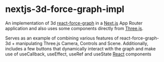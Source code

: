 nextjs-3d-force-graph-impl
==========================

An implementation of 3d [react-force-graph](https://github.com/vasturiano/react-force-graph) in a [Next.js](https://github.com/vercel/next.js) App Router application and also uses some components directly from [Three.js](https://github.com/mrdoob/three.js).

Serves as an example of combining various features of react-force-graph-3d + manipulating Three.js Camera, Controls and Scene. Additionally, includes a few buttons that dynamically interact with the graph and make use of useCallback, useEffect, useRef and useState [React](https://github.com/facebook/react) components
